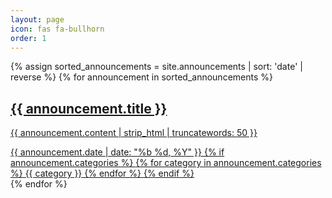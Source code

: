 ```yaml
---
layout: page
icon: fas fa-bullhorn
order: 1
---
```


<div id="post-list" class="flex-grow-1 px-xl-1">
  {% assign sorted_announcements = site.announcements | sort: 'date' | reverse %}
  {% for announcement in sorted_announcements %}
    <article class="card-wrapper card">
      <a href="{{ announcement.url | relative_url }}" class="post-preview row g-0 flex-md-row-reverse">
        <div class="col-md-12">
          <div class="card-body d-flex flex-column">
            <h1 class="card-title my-2 mt-md-0">{{ announcement.title }}</h1>
            <div class="card-text content mt-0 mb-3">
              <p>{{ announcement.content | strip_html | truncatewords: 50 }}</p>
            </div>
            <div class="post-meta flex-grow-1 d-flex align-items-end">
              <div class="me-auto">
                <i class="far fa-calendar fa-fw me-1"></i>
                <time data-ts="{{ announcement.date | date: '%s' }}" data-df="ll">
                  {{ announcement.date | date: "%b %d, %Y" }}
                </time>
                <!-- If categories are used in announcements -->
                {% if announcement.categories %}
                  <i class="far fa-folder-open fa-fw me-1"></i>
                  <span class="categories">
                    {% for category in announcement.categories %}
                      {{ category }}
                    {% endfor %}
                  </span>
                {% endif %}
              </div>
            </div>
            <!-- .post-meta -->
          </div>
          <!-- .card-body -->
        </div>
      </a>
    </article>
  {% endfor %}
</div>

